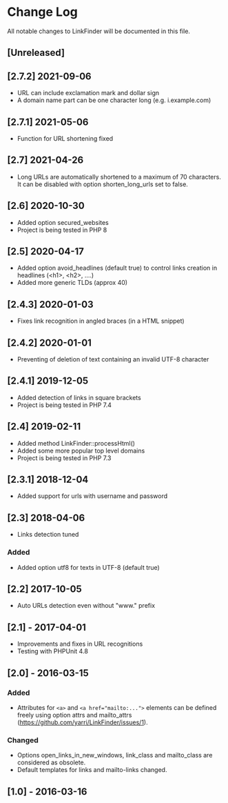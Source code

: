 # Change Log
All notable changes to LinkFinder will be documented in this file.

## [Unreleased]

## [2.7.2] 2021-09-06
- URL can include exclamation mark and dollar sign
- A domain name part can be one character long (e.g. i.example.com)

## [2.7.1] 2021-05-06
- Function for URL shortening fixed

## [2.7] 2021-04-26
- Long URLs are automatically shortened to a maximum of 70 characters. It can be disabled with option shorten_long_urls set to false.

## [2.6] 2020-10-30
- Added option secured_websites
- Project is being tested in PHP 8

## [2.5] 2020-04-17
- Added option avoid_headlines (default true) to control links creation in headlines (&lt;h1&gt;, &lt;h2&gt;, ....)
- Added more generic TLDs (approx 40)

## [2.4.3] 2020-01-03
- Fixes link recognition in angled braces (in a HTML snippet)

## [2.4.2] 2020-01-01
- Preventing of deletion of text containing an invalid UTF-8 character

## [2.4.1] 2019-12-05
- Added detection of links in square brackets
- Project is being tested in PHP 7.4

## [2.4] 2019-02-11
- Added method LinkFinder::processHtml()
- Added some more popular top level domains
- Project is being tested in PHP 7.3

## [2.3.1] 2018-12-04
- Added support for urls with username and password

## [2.3] 2018-04-06
- Links detection tuned

### Added
- Added option utf8 for texts in UTF-8 (default true)

## [2.2] 2017-10-05
- Auto URLs detection even without "www." prefix

## [2.1] - 2017-04-01
- Improvements and fixes in URL recognitions
- Testing with PHPUnit 4.8

## [2.0] - 2016-03-15
### Added
- Attributes for ```<a>``` and ```<a href="mailto:...">``` elements can be defined freely using option attrs and mailto_attrs (https://github.com/yarri/LinkFinder/issues/1).

### Changed
- Options open_links_in_new_windows, link_class and mailto_class are considered as obsolete.
- Default templates for links and mailto-links changed.

## [1.0] - 2016-03-16
